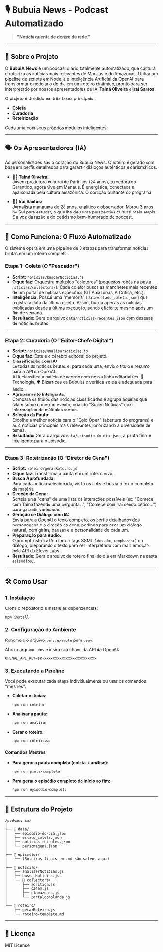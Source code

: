 # 🎙️ Bubuia News - Podcast Automatizado

> **"Notícia quente de dentro da rede."**

---

## 🤖 Sobre o Projeto

O **BubuiA News** é um podcast diário totalmente automatizado, que captura e roteiriza as notícias mais relevantes de Manaus e do Amazonas. Utiliza um pipeline de scripts em Node.js e Inteligência Artificial da OpenAI para transformar o noticiário do dia em um roteiro dinâmico, pronto para ser interpretado por nossos apresentadores de IA: **Tainá Oliveira** e **Iraí Santos**.

O projeto é dividido em três fases principais:

- **Coleta**
- **Curadoria**
- **Roteirização**

Cada uma com seus próprios módulos inteligentes.

---

## 🗣️ Os Apresentadores (IA)

As personalidades são o coração do Bubuia News. O roteiro é gerado com base em perfis detalhados para garantir diálogos autênticos e carismáticos.

- **👩‍🎤 Tainá Oliveira:**  
  Jovem produtora cultural de Parintins (24 anos), torcedora do Garantido, agora vive em Manaus. É energética, conectada e apaixonada pela cultura amazônica. O coração pulsante do programa.

- **👨‍🎤 Iraí Santos:**  
  Jornalista manauara de 28 anos, analítico e observador. Morou 3 anos no Sul para estudar, o que lhe deu uma perspectiva cultural mais ampla. É a voz da razão e do ceticismo bem-humorado do podcast.

---

## 🚀 Como Funciona: O Fluxo Automatizado

O sistema opera em uma pipeline de 3 etapas para transformar notícias brutas em um roteiro completo.

### **Etapa 1: Coleta (O "Pescador")**

- **Script:** `noticias/buscarNoticias.js`
- **O que faz:** Orquestra múltiplos "coletores" (pequenos robôs na pasta `noticias/collectors/`). Cada coletor busca as manchetes mais recentes de um portal de notícias específico (G1 Amazonas, A Crítica, etc.).
- **Inteligência:** Possui uma "memória" (`data/estado_coleta.json`) que registra a data da última coleta. Assim, busca apenas as notícias publicadas desde a última execução, sendo eficiente mesmo após um fim de semana.
- **Resultado:** Gera o arquivo `data/noticias-recentes.json` com dezenas de notícias brutas.

---

### **Etapa 2: Curadoria (O "Editor-Chefe Digital")**

- **Script:** `noticias/analisarNoticias.js`
- **O que faz:** Este é o cérebro editorial do projeto.
- **Classificação com IA:**  
  Lê todas as notícias brutas e, para cada uma, envia o título e resumo para a API da OpenAI.  
  A IA classifica a notícia de acordo com nossa linha editorial (ex: 🚀 Tecnologia, 👽 Bizarrices da Bubuia) e verifica se ela é adequada para áudio.
- **Agrupamento Inteligente:**  
  Compara os títulos das notícias classificadas e agrupa aquelas que falam sobre o mesmo evento, criando "Super-Notícias" com informações de múltiplas fontes.
- **Seleção da Pauta:**  
  Escolhe a melhor notícia para o "Cold Open" (abertura do programa) e as 4 notícias principais mais relevantes, priorizando a diversidade de temas.
- **Resultado:** Gera o arquivo `data/episodio-do-dia.json`, a pauta final e inteligente para o episódio.

---

### **Etapa 3: Roteirização (O "Diretor de Cena")**

- **Script:** `roteiro/gerarRoteiro.js`
- **O que faz:** Transforma a pauta em um roteiro vivo.
- **Busca Aprofundada:**  
  Para cada notícia selecionada, visita os links e busca o texto completo da matéria.
- **Direção de Cena:**  
  Sorteia uma "cena" de uma lista de interações possíveis (ex: "Comece com Tainá fazendo uma pergunta...", "Comece com Iraí sendo cético...") para garantir variedade.
- **Geração de Diálogo com IA:**  
  Envia para a OpenAI o texto completo, os perfis detalhados dos personagens e a direção da cena, pedindo para criar um diálogo natural, com gírias, pausas e a personalidade de cada um.
- **Preparação para Áudio:**  
  O prompt instrui a IA a incluir tags SSML (`<break>`, `<emphasis>`) no diálogo, preparando o texto para ser interpretado com mais emoção pela API do ElevenLabs.
- **Resultado:** Gera o arquivo de roteiro final do dia em Markdown na pasta `episodios/`.

---

## 🛠️ Como Usar

### 1. Instalação

Clone o repositório e instale as dependências:

```bash
npm install
```

### 2. Configuração do Ambiente

Renomeie o arquivo `.env.example` para `.env`.

Abra o arquivo `.env` e insira sua chave da API da OpenAI:

```
OPENAI_API_KEY=sk-xxxxxxxxxxxxxxxxxxxxxxxx
```

### 3. Executando a Pipeline

Você pode executar cada etapa individualmente ou usar os comandos "mestres".

- **Coletar notícias:**
  ```bash
  npm run coletar
  ```
- **Analisar a pauta:**
  ```bash
  npm run analisar
  ```
- **Gerar o roteiro:**
  ```bash
  npm run roteirizar
  ```

#### **Comandos Mestres**

- **Para gerar a pauta completa (coleta + análise):**
  ```bash
  npm run pauta-completa
  ```
- **Para gerar o episódio completo do início ao fim:**
  ```bash
  npm run episodio-completo
  ```

---

## 📁 Estrutura do Projeto

```
/podcast-ia/
│
├── 📁 data/
│   ├── episodio-do-dia.json
│   ├── estado_coleta.json
│   ├── noticias-recentes.json
│   └── personagens.json
│
├── 📁 episodios/
│   └── (Roteiros finais em .md são salvos aqui)
│
├── 📁 noticias/
│   ├── analisarNoticias.js
│   ├── buscarNoticias.js
│   └── 📁 collectors/
│       ├── acritica.js
│       ├── d24am.js
│       ├── g1amazonas.js
│       └── portaldoholanda.js
│
└── 📁 roteiro/
    ├── gerarRoteiro.js
    └── roteiro-template.md
```

---

## 📄 Licença

MIT License
